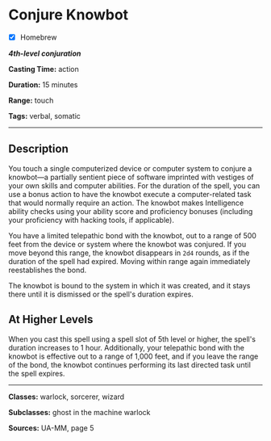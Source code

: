 # Conjure Knowbot

- [x] Homebrew

***4th-level conjuration***

**Casting Time:** action

**Duration:** 15 minutes

**Range:** touch

**Tags:** verbal, somatic

---

## Description
You touch a single computerized device or computer system to conjure a knowbot&mdash;a partially sentient piece of software imprinted with vestiges of your own skills and computer abilities.
For the duration of the spell, you can use a bonus action to have the knowbot execute a computer-related task that would normally require an action.
The knowbot makes Intelligence ability checks using your ability score and proficiency bonuses (including your proficiency with hacking tools, if applicable).

You have a limited telepathic bond with the knowbot, out to a range of 500 feet from the device or system where the knowbot was conjured.
If you move beyond this range, the knowbot disappears in `2d4` rounds, as if the duration of the spell had expired.
Moving within range again immediately reestablishes the bond.

The knowbot is bound to the system in which it was created, and it stays there until it is dismissed or the spell's duration expires.

## At Higher Levels
When you cast this spell using a spell slot of 5th level or higher, the spell's duration increases to 1 hour.
Additionally, your telepathic bond with the knowbot is effective out to a range of 1,000 feet, and if you leave the range of the bond, the knowbot continues performing its last directed task until the spell expires.

---

**Classes:** warlock, sorcerer, wizard

**Subclasses:** ghost in the machine warlock

**Sources:** UA-MM, page 5

<!-- QA Pass: Very Poor 👎 -->
